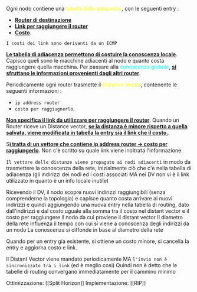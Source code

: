 Ogni nodo contiene una <span style=color:yellow>tabella delle adiacenze</span>, con le seguenti entry : 
- <b><u>Router di destinazione</u></b>
- <b><u>Link per raggiungere il router</u></b> 
- <b><u>Costo</u></b>.

 `I costi dei link sono derivanti da un ICMP `

<b><u>Le tabella di adiacenza permettono di costuire la conoscenza locale</u></b>. Capisco queli sono le macchine adiacenti al nodo e quanto costa raggiungere quella macchina. 
Per passare alla <span style=color:cyan>conoscenza globale</span>, <b><u>si sfruttano le informazioni provenienti dagli altri router</u></b>. 

Periodicamente ogni router trasmette il <span style=color:yellow>Distance Vector</span>, contenente le seguenti informazioni :
- `ip address router`
- `costo per raggiugnerlo`.

<b><u>Non specifica il link da utilizzare per raggiungere il router</u></b>.
Quando un Router riceve un Distance vector, <b><u>se la distanza è minore rispetto a quella salvata, viene modificata in tabella la entry sia il link che il costo.</u></b>.







S<b><u>i tratta di un vettore che contiene ip address router  -> costo per raggiungerlo</u></b>. Non c'è scritto su quale link viene inoltrata l'informazione. 









`Il vettore delle distanze viene propagato ai nodi adiacenti` in modo da trasmettere la conoscenza della rete, inizialmente ciò che c'è nella tabella di adiacenza (gli indirizzi dei nodi ed i costi associati MA nei DV non vi è il link utilizzato in quanto è un info locale inutile)

Ricevendo il DV, il nodo scopre nuovi indirizzi raggiungibili (senza comprenderne la topologia) e capisce quanto costa arrivare ai nuovi indirizzi e quindi aggiungendo una nuova entry nella tabella di routing, dato dall'indirizzi e dal costo uguale alla somma tra il costo nel distant vector e il costo per raggiungere il nodo da cui proviene il distant vector 
Il diametro della rete influenza il tempo con cui si viene a conoscenza degli indirizzi da un nodo
La conoscenza si diffonde in base al diametro della rete

Quando per un entry gia esistente, si ottiene un costo minore, si cancella la entry e aggiorna costo e link.

Il Distant Vector viene mandato periodicamente MA `l'invio non è sincronizzato tra i link` (ed è meglio cosi)
Quindi non è detto che le tabelle di routing convergano immediatamente per il cammino minimo

Ottimizzazione: [[Split Horizon]]
Implementazione: [[RIP]]

